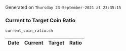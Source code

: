 Generated on `Thursday 23-September-2021 at 23:35:15`

### Current to Target Coin Ratio
`current_coin_ratio.sh`

Date|Current|Target|Ratio
---|---|---|---
